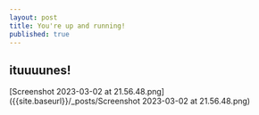 ```yaml
---
layout: post
title: You're up and running!
published: true
---
```

## ituuuunes!

[Screenshot 2023-03-02 at 21.56.48.png]({{site.baseurl}}/_posts/Screenshot 2023-03-02 at 21.56.48.png)
